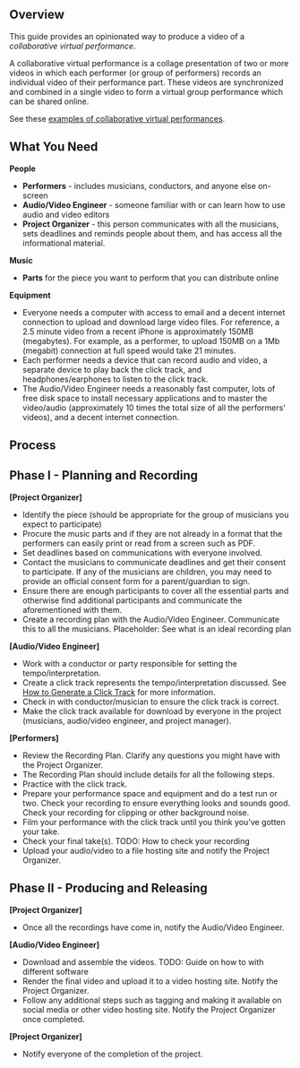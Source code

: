 
Overview
--------

This guide provides an opinionated way to produce a video of a *collaborative virtual performance*.

A collaborative virtual performance is a collage presentation of two or more videos in which
each performer (or group of performers) records an individual video of their performance part.
These videos are synchronized and combined in a single video to form a virtual group performance which can be shared online.

See these [examples of collaborative virtual performances](PerformanceList).


What You Need
-------------

**People**

- __Performers__ - includes musicians, conductors, and anyone else on-screen
- __Audio/Video Engineer__ - someone familiar with or can learn how to use audio and video editors
- __Project Organizer__ - this person communicates with all the musicians, sets deadlines and reminds people about them, and has access all the informational material.

**Music**

- __Parts__ for the piece you want to perform that you can distribute online

**Equipment**

- Everyone needs a computer with access to email and a decent internet connection to upload and download large video files. For reference, a 2.5 minute video from a recent iPhone is approximately 150MB (megabytes). For example, as a performer, to upload 150MB on a 1Mb (megabit) connection at full speed would take 21 minutes.
- Each performer needs a device that can record audio and video, a separate device to play back the click track, and headphones/earphones to listen to the click track.
- The Audio/Video Engineer needs a reasonably fast computer, lots of free disk space to install necessary applications and to master the video/audio (approximately 10 times the total size of all the performers' videos), and a decent internet connection.


Process
-------

## Phase I - Planning and Recording

**[Project Organizer]**
- Identify the piece (should be appropriate for the group of musicians you expect to participate)
- Procure the music parts and if they are not already in a format that the performers can easily print or read from a screen such as PDF.
- Set deadlines based on communications with everyone involved.
- Contact the musicians to communicate deadlines and get their consent to participate. If any of the musicians are children, you may need to provide an official consent form for a parent/guardian to sign.
- Ensure there are enough participants to cover all the essential parts and otherwise find additional participants and communicate the aforementioned with them.
- Create a recording plan with the Audio/Video Engineer. Communicate this to all the musicians. Placeholder: See what is an ideal recording plan

**[Audio/Video Engineer]**
- Work with a conductor or party responsible for setting the tempo/interpretation.
- Create a click track represents the tempo/interpretation discussed. See [How to Generate a Click Track](ClickTrack) for more information.
- Check in with conductor/musician to ensure the click track is correct.
- Make the click track available for download by everyone in the project (musicians, audio/video engineer, and project manager).

**[Performers]**
- Review the Recording Plan. Clarify any questions you might have with the Project Organizer.
- The Recording Plan should include details for all the following steps.
- Practice with the click track.
- Prepare your performance space and equipment and do a test run or two. Check your recording to ensure everything looks and sounds good. Check your recording for clipping or other background noise.
- Film your performance with the click track until you think you've gotten your take.
- Check your final take(s). TODO: How to check your recording
- Upload your audio/video to a file hosting site and notify the Project Organizer.

## Phase II - Producing and Releasing

**[Project Organizer]**
- Once all the recordings have come in, notify the Audio/Video Engineer.

**[Audio/Video Engineer]**
- Download and assemble the videos. TODO: Guide on how to with different software
- Render the final video and upload it to a video hosting site. Notify the Project Organizer.
- Follow any additional steps such as tagging and making it available on social media or other video hosting site. Notify the Project Organizer once completed.

**[Project Organizer]**
- Notify everyone of the completion of the project.
